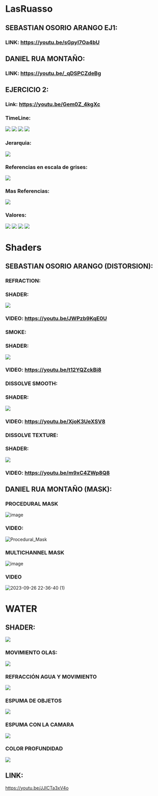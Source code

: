 # LasRuasso
## SEBASTIAN OSORIO ARANGO EJ1:
### LINK: https://youtu.be/sGpyI7Oa4bU
## DANIEL RUA MONTAÑO:
### LINK: https://youtu.be/_qDSPCZdeBg
## EJERCICIO 2:
### Link: https://youtu.be/Gem0Z_4kgXc
### TimeLine:
![](Images/TimeLine01.png)
![](Images/TimeLine02.png)
![](Images/TimeLine03.png)
![](Images/TimeLine04.png)
### Jerarquia:
![](Images/Jerar.png)
### Referencias en escala de grises:
![](Images/Compa.png)
### Mas Referencias:
![](Images/Refe.png)
### Valores:
![](Images/Color1.png)
![](Images/Color2.png)
![](Images/Color3.png)
![](Images/Color4.png)

# Shaders
## SEBASTIAN OSORIO ARANGO (DISTORSION):
### REFRACTION:
### SHADER:
![](Images/ShadersDistorsion/Refraction.jpg)
### VIDEO: https://youtu.be/JWPzb9KqE0U
### SMOKE:
### SHADER:
![](Images/ShadersDistorsion/Smoke.png)
### VIDEO: https://youtu.be/t12YQZckBi8
### DISSOLVE SMOOTH:
### SHADER:
![](Images/ShadersDistorsion/Disolve.png)
### VIDEO: https://youtu.be/XjoK3UeXSV8
### DISSOLVE TEXTURE:
### SHADER:
![](Images/ShadersDistorsion/DisolveTex.png)
### VIDEO: https://youtu.be/m9xC4ZWp8Q8
## DANIEL RUA MONTAÑO (MASK):
### PROCEDURAL MASK
![image](https://github.com/SebasOso/LasRuasso/assets/110804134/ae45d589-02ae-4d8b-8a56-019be7edd673)
### VIDEO:
![Procedural_Mask](https://github.com/SebasOso/LasRuasso/assets/110804134/cfe2ee3f-21cb-42d4-9d6b-6d3fcc967b8b)
### MULTICHANNEL MASK
![image](https://github.com/SebasOso/LasRuasso/assets/110804134/e58f37aa-1a14-4175-9bd0-fe7783b8be07)
### VIDEO
![2023-09-26 22-36-40 (1)](https://github.com/SebasOso/LasRuasso/assets/110804134/925d2c17-1595-4308-809d-1a92dce2b889)

# WATER
## SHADER:
![](Images/WaterShader.png)
### MOVIMIENTO OLAS:
![](Images/MovimientoOlas.png)
### REFRACCIÓN AGUA Y MOVIMIENTO
![](Images/DistorsionAgua.png)
### ESPUMA DE OBJETOS
![](Images/EspumaAgua.png)
### ESPUMA CON LA CAMARA
![](Images/EspumaCamara.png)
### COLOR PROFUNDIDAD
![](Images/ColorProfundo.png)
## LINK:
https://youtu.be/JJICTa3xV4o


